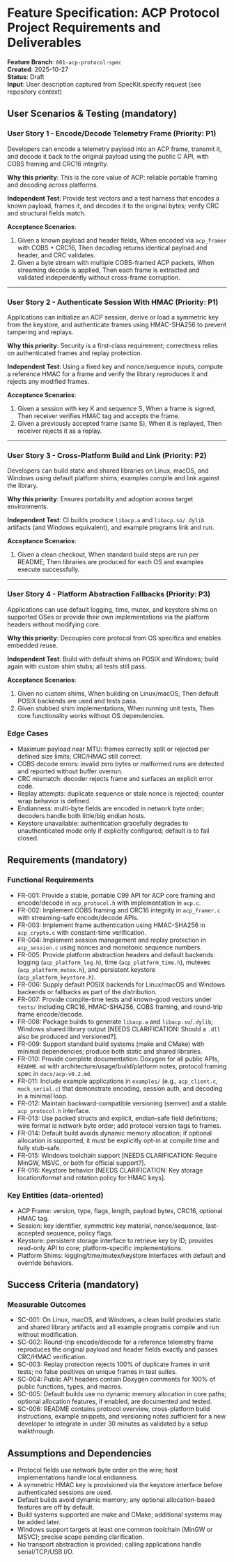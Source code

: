 # Feature Specification: ACP Protocol Project Requirements and Deliverables

**Feature Branch**: `001-acp-protocol-spec`  
**Created**: 2025-10-27  
**Status**: Draft  
**Input**: User description captured from SpecKit.specify request (see repository context)

## User Scenarios & Testing (mandatory)

### User Story 1 - Encode/Decode Telemetry Frame (Priority: P1)

Developers can encode a telemetry payload into an ACP frame, transmit it, and decode it back to the original payload using the public C API, with COBS framing and CRC16 integrity.

**Why this priority**: This is the core value of ACP: reliable portable framing and decoding across platforms.

**Independent Test**: Provide test vectors and a test harness that encodes a known payload, frames it, and decodes it to the original bytes; verify CRC and structural fields match.

**Acceptance Scenarios**:

1. Given a known payload and header fields, When encoded via `acp_framer` with COBS + CRC16, Then decoding returns identical payload and header, and CRC validates.
2. Given a byte stream with multiple COBS-framed ACP packets, When streaming decode is applied, Then each frame is extracted and validated independently without cross-frame corruption.

---

### User Story 2 - Authenticate Session With HMAC (Priority: P1)

Applications can initialize an ACP session, derive or load a symmetric key from the keystore, and authenticate frames using HMAC-SHA256 to prevent tampering and replays.

**Why this priority**: Security is a first-class requirement; correctness relies on authenticated frames and replay protection.

**Independent Test**: Using a fixed key and nonce/sequence inputs, compute a reference HMAC for a frame and verify the library reproduces it and rejects any modified frames.

**Acceptance Scenarios**:

1. Given a session with key K and sequence S, When a frame is signed, Then receiver verifies HMAC tag and accepts the frame.
2. Given a previously accepted frame (same S), When it is replayed, Then receiver rejects it as a replay.

---

### User Story 3 - Cross-Platform Build and Link (Priority: P2)

Developers can build static and shared libraries on Linux, macOS, and Windows using default platform shims; examples compile and link against the library.

**Why this priority**: Ensures portability and adoption across target environments.

**Independent Test**: CI builds produce `libacp.a` and `libacp.so/.dylib` artifacts (and Windows equivalent), and example programs link and run.

**Acceptance Scenarios**:

1. Given a clean checkout, When standard build steps are run per README, Then libraries are produced for each OS and examples execute successfully.

---

### User Story 4 - Platform Abstraction Fallbacks (Priority: P3)

Applications can use default logging, time, mutex, and keystore shims on supported OSes or provide their own implementations via the platform headers without modifying core.

**Why this priority**: Decouples core protocol from OS specifics and enables embedded reuse.

**Independent Test**: Build with default shims on POSIX and Windows; build again with custom shim stubs; all tests still pass.

**Acceptance Scenarios**:

1. Given no custom shims, When building on Linux/macOS, Then default POSIX backends are used and tests pass.
2. Given stubbed shim implementations, When running unit tests, Then core functionality works without OS dependencies.

### Edge Cases

- Maximum payload near MTU: frames correctly split or rejected per defined size limits; CRC/HMAC still correct.
- COBS decode errors: invalid zero bytes or malformed runs are detected and reported without buffer overrun.
- CRC mismatch: decoder rejects frame and surfaces an explicit error code.
- Replay attempts: duplicate sequence or stale nonce is rejected; counter wrap behavior is defined.
- Endianness: multi-byte fields are encoded in network byte order; decoders handle both little/big endian hosts.
- Keystore unavailable: authentication gracefully degrades to unauthenticated mode only if explicitly configured; default is to fail closed.

## Requirements (mandatory)

### Functional Requirements

- FR-001: Provide a stable, portable C99 API for ACP core framing and encode/decode in `acp_protocol.h` with implementation in `acp.c`.
- FR-002: Implement COBS framing and CRC16 integrity in `acp_framer.c` with streaming-safe encode/decode APIs.
- FR-003: Implement frame authentication using HMAC-SHA256 in `acp_crypto.c` with constant-time verification.
- FR-004: Implement session management and replay protection in `acp_session.c` using nonces and monotonic sequence numbers.
- FR-005: Provide platform abstraction headers and default backends: logging (`acp_platform_log.h`), time (`acp_platform_time.h`), mutexes (`acp_platform_mutex.h`), and persistent keystore (`acp_platform_keystore.h`).
- FR-006: Supply default POSIX backends for Linux/macOS and Windows backends or fallbacks as part of the distribution.
- FR-007: Provide compile-time tests and known-good vectors under `tests/` including CRC16, HMAC-SHA256, COBS framing, and round-trip frame encode/decode.
- FR-008: Package builds to generate `libacp.a` and `libacp.so`/`.dylib`; Windows shared library output [NEEDS CLARIFICATION: Should a `.dll` also be produced and versioned?].
- FR-009: Support standard build systems (make and CMake) with minimal dependencies; produce both static and shared libraries.
- FR-010: Provide complete documentation: Doxygen for all public APIs, `README.md` with architecture/usage/build/platform notes, protocol framing spec in `docs/acp-v0.2.md`.
- FR-011: Include example applications in `examples/` (e.g., `acp_client.c`, `mock_serial.c`) that demonstrate encoding, session auth, and decoding in a minimal loop.
- FR-012: Maintain backward-compatible versioning (semver) and a stable `acp_protocol.h` interface.
- FR-013: Use packed structs and explicit, endian-safe field definitions; wire format is network byte order; add protocol version tags to frames.
- FR-014: Default build avoids dynamic memory allocation; if optional allocation is supported, it must be explicitly opt-in at compile time and fully stub-safe.
- FR-015: Windows toolchain support [NEEDS CLARIFICATION: Require MinGW, MSVC, or both for official support?].
- FR-016: Keystore behavior [NEEDS CLARIFICATION: Key storage location/format and rotation policy for HMAC keys].

### Key Entities (data-oriented)

- ACP Frame: version, type, flags, length, payload bytes, CRC16, optional HMAC tag.
- Session: key identifier, symmetric key material, nonce/sequence, last-accepted sequence, policy flags.
- Keystore: persistent storage interface to retrieve key by ID; provides read-only API to core; platform-specific implementations.
- Platform Shims: logging/time/mutex/keystore interfaces with default and override behaviors.

## Success Criteria (mandatory)

### Measurable Outcomes

- SC-001: On Linux, macOS, and Windows, a clean build produces static and shared library artifacts and all example programs compile and run without modification.
- SC-002: Round-trip encode/decode for a reference telemetry frame reproduces the original payload and header fields exactly and passes CRC/HMAC verification.
- SC-003: Replay protection rejects 100% of duplicate frames in unit tests; no false positives on unique frames in test suites.
- SC-004: Public API headers contain Doxygen comments for 100% of public functions, types, and macros.
- SC-005: Default builds use no dynamic memory allocation in core paths; optional allocation features, if enabled, are documented and tested.
- SC-006: README contains protocol overview, cross-platform build instructions, example snippets, and versioning notes sufficient for a new developer to integrate in under 30 minutes as validated by a setup walkthrough.

## Assumptions and Dependencies

- Protocol fields use network byte order on the wire; host implementations handle local endianness.
- A symmetric HMAC key is provisioned via the keystore interface before authenticated sessions are used.
- Default builds avoid dynamic memory; any optional allocation-based features are off by default.
- Build systems supported are make and CMake; additional systems may be added later.
- Windows support targets at least one common toolchain (MinGW or MSVC); precise scope pending clarification.
- No transport abstraction is provided; calling applications handle serial/TCP/USB I/O.
